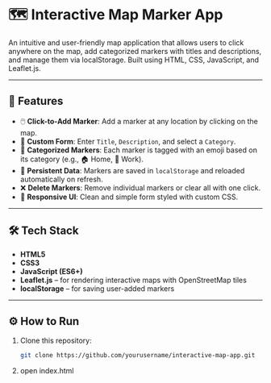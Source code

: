 # 🗺️ Interactive Map Marker App

An intuitive and user-friendly map application that allows users to click anywhere on the map, add categorized markers with titles and descriptions, and manage them via localStorage. Built using HTML, CSS, JavaScript, and Leaflet.js.

---

## 🚀 Features

- 🖱️ **Click-to-Add Marker**: Add a marker at any location by clicking on the map.
- 📝 **Custom Form**: Enter `Title`, `Description`, and select a `Category`.
- 📍 **Categorized Markers**: Each marker is tagged with an emoji based on its category (e.g., 🏠 Home, 💼 Work).
- 💾 **Persistent Data**: Markers are saved in `localStorage` and reloaded automatically on refresh.
- ❌ **Delete Markers**: Remove individual markers or clear all with one click.
- 🎨 **Responsive UI**: Clean and simple form styled with custom CSS.

---

## 🛠️ Tech Stack

- **HTML5**
- **CSS3**
- **JavaScript (ES6+)**
- **Leaflet.js** – for rendering interactive maps with OpenStreetMap tiles
- **localStorage** – for saving user-added markers

---

## ⚙️ How to Run

1. Clone this repository:
   ```bash
   git clone https://github.com/yourusername/interactive-map-app.git
2. open index.html

